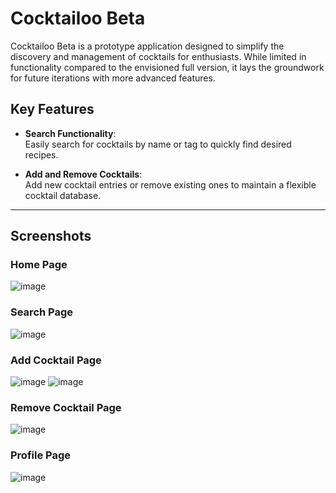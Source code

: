 # Cocktailoo Beta  

Cocktailoo Beta is a prototype application designed to simplify the discovery and management of cocktails for enthusiasts. While limited in functionality compared to the envisioned full version, it lays the groundwork for future iterations with more advanced features.  

## Key Features  
- **Search Functionality**:  
  Easily search for cocktails by name or tag to quickly find desired recipes.  

- **Add and Remove Cocktails**:  
  Add new cocktail entries or remove existing ones to maintain a flexible cocktail database.  

---

## Screenshots  

### Home Page  
![image](https://github.com/user-attachments/assets/747a928b-8677-4f5f-925f-cf6133d27d00)


### Search Page  

![image](https://github.com/user-attachments/assets/1ba94ed6-1506-4e9b-9981-209b255174be)


### Add Cocktail Page  

![image](https://github.com/user-attachments/assets/074596df-66b9-4286-9665-90d559d98e17)
![image](https://github.com/user-attachments/assets/5383fba6-9cfc-4576-ba71-da1b4fec7de2)

### Remove Cocktail Page  

![image](https://github.com/user-attachments/assets/04c9e96c-c932-49d0-97ec-ce15e2f81dd9)

### Profile Page  

![image](https://github.com/user-attachments/assets/b53a972a-46e3-4585-ac95-bf08822032c4)


